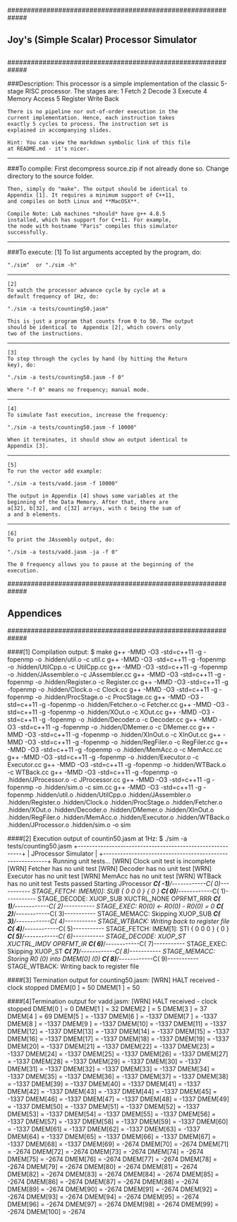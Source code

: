 
#############################################################
##                                                         ##
##       Joy's (Simple Scalar) Processor Simulator         ##
##                                                         ##
#############################################################

###Description:
    This processor is a simple implementation of the classic
    5-stage RISC processor. The stages are:
        1 Fetch
        2 Decode
        3 Execute
        4 Memory Access
        5 Register Write Back

    There is no pipeline nor out-of-order execution in the
    current implementation. Hence, each instruction takes
    exactly 5 cycles to process. The instruction set is
    explained in accompanying slides.

    Hint: You can view the markdown symbolic link of this file
    at README.md - it's nicer.

--------------------------------------------------------------
###To compile:
    First decompress source.zip if not already done so. Change
    directory to the source folder.

    Then, simply do "make". The output should be identical to
    Appendix [1]. It requires a minimum support of C++11,
    and compiles on both Linux and **MacOSX**.

    Compile Note: Lab machines *should* have g++ 4.8.5
    installed, which has support for C++11. For example,
    the node with hostname "Paris" compiles this simulator
    successfully.

--------------------------------------------------------------
###To execute:
    [1]
    To list arguments accepted by the program, do:

    "./sim"  or "./sim -h"

--------------------------------------------------------------
    [2]
    To watch the processor advance cycle by cycle at a
    default frequency of 1Hz, do:

    "./sim -a tests/counting50.jasm"

    This is just a program that counts from 0 to 50. The output
    should be identical to  Appendix [2], which covers only
    two of the instructions.

--------------------------------------------------------------
    [3]
    To step through the cycles by hand (by hitting the Return
    key), do:

    "./sim -a tests/counting50.jasm -f 0"

    Where "-f 0" means no frequency; manual mode.

--------------------------------------------------------------
    [4]
    To simulate fast execution, increase the frequency:

    "./sim -a tests/counting50.jasm -f 10000"

    When it terminates, it should show an output identical to
    Appendix [3].

--------------------------------------------------------------
    [5]
    To run the vector add example:

    "./sim -a tests/vadd.jasm -f 10000"

    The output in Appendix [4] shows some variables at the
    beginning of the Data Memory. After that, there are
    a[32], b[32], and c[32] arrays, with c being the sum of
    a and b elements.

--------------------------------------------------------------
    [6]
    To print the JAssembly output, do:

    "./sim -a tests/vadd.jasm -ja -f 0"

    The 0 frequency allows you to pause at the beginning of the
    execution.

#############################################################
##                       Appendices                        ##
#############################################################

####[1] Compilation output:
    $ make
    g++  -MMD -O3 -std=c++11 -g -fopenmp  -o .hidden/util.o -c util.c
    g++  -MMD -O3 -std=c++11 -g -fopenmp  -o .hidden/UtilCpp.o -c UtilCpp.cc
    g++  -MMD -O3 -std=c++11 -g -fopenmp  -o .hidden/JAssembler.o -c JAssembler.cc
    g++  -MMD -O3 -std=c++11 -g -fopenmp  -o .hidden/Register.o -c Register.cc
    g++  -MMD -O3 -std=c++11 -g -fopenmp  -o .hidden/Clock.o -c Clock.cc
    g++  -MMD -O3 -std=c++11 -g -fopenmp  -o .hidden/ProcStage.o -c ProcStage.cc
    g++  -MMD -O3 -std=c++11 -g -fopenmp  -o .hidden/Fetcher.o -c Fetcher.cc
    g++  -MMD -O3 -std=c++11 -g -fopenmp  -o .hidden/XOut.o -c XOut.cc
    g++  -MMD -O3 -std=c++11 -g -fopenmp  -o .hidden/Decoder.o -c Decoder.cc
    g++  -MMD -O3 -std=c++11 -g -fopenmp  -o .hidden/DMemer.o -c DMemer.cc
    g++  -MMD -O3 -std=c++11 -g -fopenmp  -o .hidden/XInOut.o -c XInOut.cc
    g++  -MMD -O3 -std=c++11 -g -fopenmp  -o .hidden/RegFiler.o -c RegFiler.cc
    g++  -MMD -O3 -std=c++11 -g -fopenmp  -o .hidden/MemAcc.o -c MemAcc.cc
    g++  -MMD -O3 -std=c++11 -g -fopenmp  -o .hidden/Executor.o -c Executor.cc
    g++  -MMD -O3 -std=c++11 -g -fopenmp  -o .hidden/WTBack.o -c WTBack.cc
    g++  -MMD -O3 -std=c++11 -g -fopenmp  -o .hidden/JProcessor.o -c JProcessor.cc
    g++  -MMD -O3 -std=c++11 -g -fopenmp  -o .hidden/sim.o -c sim.cc
    g++  -MMD -O3 -std=c++11 -g -fopenmp   .hidden/util.o .hidden/UtilCpp.o .hidden/JAssembler.o .hidden/Register.o .hidden/Clock.o .hidden/ProcStage.o .hidden/Fetcher.o .hidden/XOut.o .hidden/Decoder.o .hidden/DMemer.o .hidden/XInOut.o .hidden/RegFiler.o .hidden/MemAcc.o .hidden/Executor.o .hidden/WTBack.o .hidden/JProcessor.o .hidden/sim.o  -o sim

####[2] Execution output of countin50.jasm at 1Hz:
     $ ./sim -a tests/counting50.jasm
     +----------------------------------------------------------+
     |                   JProcessor Simulator                   |
     +----------------------------------------------------------+
     Running unit tests...
    [WRN] Clock unit test is incomplete
    [WRN] Fetcher has no unit test
    [WRN] Decoder has no unit test
    [WRN] Executor has no unit test
    [WRN] MemAcc has no unit test
    [WRN] WTBack has no unit test
     Tests passed
     Starting JProcessor
     ___________C(  -1)____________/------------C(   0)-----------
        STAGE_FETCH: IMEM[0]: SUB      { 0  0  0 } { 0 }
     ___________C(   0)____________/------------C(   1)-----------
       STAGE_DECODE: XUOP_SUB      XUCTRL_NONE     OPRFMT_RRR
     ___________C(   1)____________/------------C(   2)-----------
         STAGE_EXEC: R0(0) <- R0(0) - R0(0) = 0
     ___________C(   2)____________/------------C(   3)-----------
       STAGE_MEMACC: Skipping XUOP_SUB
     ___________C(   3)____________/------------C(   4)-----------
       STAGE_WTBACK: Writing back to register file
     ___________C(   4)____________/------------C(   5)-----------
        STAGE_FETCH: IMEM[1]: STI      { 0  0  0 } { 0 }
     ___________C(   5)____________/------------C(   6)-----------
       STAGE_DECODE: XUOP_ST       XUCTRL_IMDV     OPRFMT_IR
     ___________C(   6)____________/------------C(   7)-----------
         STAGE_EXEC: Skipping XUOP_ST
     ___________C(   7)____________/------------C(   8)-----------
       STAGE_MEMACC: Storing R0 (0) into DMEM[0] (0)
     ___________C(   8)____________/------------C(   9)-----------
       STAGE_WTBACK: Writing back to register file

####[3] Termination output for counting50.jasm:
    [WRN] HALT received - clock stopped
     DMEM[0 ] = 50
     DMEM[1 ] = 50

####[4]Termination output for vadd.jasm:
    [WRN] HALT received - clock stopped
     DMEM[0 ] = 0
     DMEM[1 ] = 32
     DMEM[2 ] = 5
     DMEM[3 ] = 37
     DMEM[4 ] = 69
     DMEM[5 ] = -1337
     DMEM[6 ] = -1337
     DMEM[7 ] = -1337
     DMEM[8 ] = -1337
     DMEM[9 ] = -1337
     DMEM[10] = -1337
     DMEM[11] = -1337
     DMEM[12] = -1337
     DMEM[13] = -1337
     DMEM[14] = -1337
     DMEM[15] = -1337
     DMEM[16] = -1337
     DMEM[17] = -1337
     DMEM[18] = -1337
     DMEM[19] = -1337
     DMEM[20] = -1337
     DMEM[21] = -1337
     DMEM[22] = -1337
     DMEM[23] = -1337
     DMEM[24] = -1337
     DMEM[25] = -1337
     DMEM[26] = -1337
     DMEM[27] = -1337
     DMEM[28] = -1337
     DMEM[29] = -1337
     DMEM[30] = -1337
     DMEM[31] = -1337
     DMEM[32] = -1337
     DMEM[33] = -1337
     DMEM[34] = -1337
     DMEM[35] = -1337
     DMEM[36] = -1337
     DMEM[37] = -1337
     DMEM[38] = -1337
     DMEM[39] = -1337
     DMEM[40] = -1337
     DMEM[41] = -1337
     DMEM[42] = -1337
     DMEM[43] = -1337
     DMEM[44] = -1337
     DMEM[45] = -1337
     DMEM[46] = -1337
     DMEM[47] = -1337
     DMEM[48] = -1337
     DMEM[49] = -1337
     DMEM[50] = -1337
     DMEM[51] = -1337
     DMEM[52] = -1337
     DMEM[53] = -1337
     DMEM[54] = -1337
     DMEM[55] = -1337
     DMEM[56] = -1337
     DMEM[57] = -1337
     DMEM[58] = -1337
     DMEM[59] = -1337
     DMEM[60] = -1337
     DMEM[61] = -1337
     DMEM[62] = -1337
     DMEM[63] = -1337
     DMEM[64] = -1337
     DMEM[65] = -1337
     DMEM[66] = -1337
     DMEM[67] = -1337
     DMEM[68] = -1337
     DMEM[69] = -2674
     DMEM[70] = -2674
     DMEM[71] = -2674
     DMEM[72] = -2674
     DMEM[73] = -2674
     DMEM[74] = -2674
     DMEM[75] = -2674
     DMEM[76] = -2674
     DMEM[77] = -2674
     DMEM[78] = -2674
     DMEM[79] = -2674
     DMEM[80] = -2674
     DMEM[81] = -2674
     DMEM[82] = -2674
     DMEM[83] = -2674
     DMEM[84] = -2674
     DMEM[85] = -2674
     DMEM[86] = -2674
     DMEM[87] = -2674
     DMEM[88] = -2674
     DMEM[89] = -2674
     DMEM[90] = -2674
     DMEM[91] = -2674
     DMEM[92] = -2674
     DMEM[93] = -2674
     DMEM[94] = -2674
     DMEM[95] = -2674
     DMEM[96] = -2674
     DMEM[97] = -2674
     DMEM[98] = -2674
     DMEM[99] = -2674
     DMEM[100] = -2674